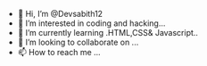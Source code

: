 - 👋 Hi, I’m @Devsabith12
- 👀 I’m interested in coding and hacking...
- 🌱 I’m currently learning .HTML,CSS& Javascript..
- 💞️ I’m looking to collaborate on ...
- 📫 How to reach me ...

<!---
Devsabith12/Devsabith12 is a ✨ special ✨ repository because its `README.md` (this file) appears on your GitHub profile.
You can click the Preview link to take a look at your changes.
--->
